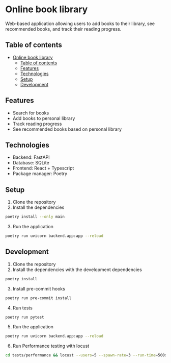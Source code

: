 # Online book library

Web-based application allowing users to add books to their library, see recommended books, and track their reading progress.

## Table of contents

- [Online book library](#online-book-library)
  - [Table of contents](#table-of-contents)
  - [Features](#features)
  - [Technologies](#technologies)
  - [Setup](#setup)
  - [Development](#development)

## Features

- Search for books
- Add books to personal library
- Track reading progress
- See recommended books based on personal library

## Technologies

- Backend: FastAPI
- Database: SQLite
- Frontend: React + Typescript
- Package manager: Poetry

## Setup

1. Clone the repository
2. Install the dependencies

```bash
poetry install --only main
```
3. Run the application

```bash
poetry run uvicorn backend.app:app --reload
```

## Development

1. Clone the repository
2. Install the dependencies with the development dependencies

```bash
poetry install
```
3. Install pre-commit hooks

```bash
poetry run pre-commit install
```

4. Run tests

```bash
poetry run pytest
```

5. Run the application

```bash
poetry run uvicorn backend.app:app --reload
```

6. Run Performance testing with locust

```bash
cd tests/performance && locust --users=5 --spawn-rate=3 --run-time=500s
```
